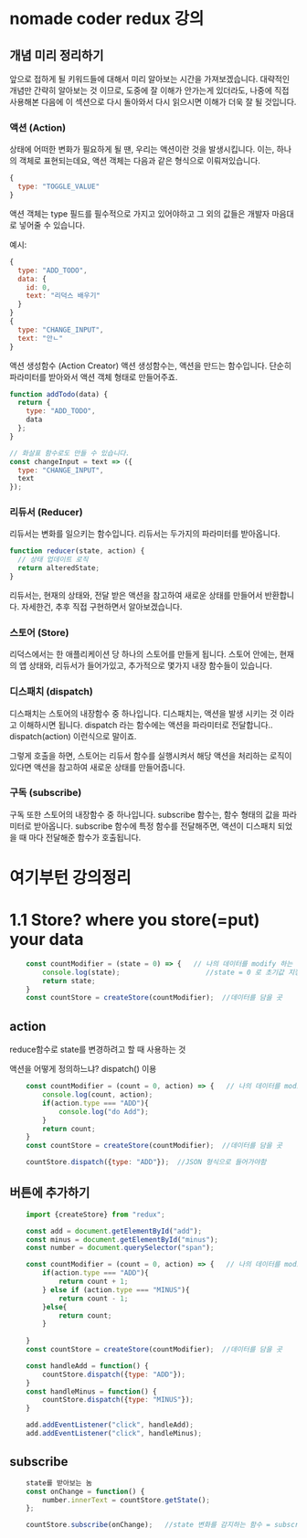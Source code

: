 # nomade coder redux 강의 

## 개념 미리 정리하기
앞으로 접하게 될 키워드들에 대해서 미리 알아보는 시간을 가져보겠습니다. 대략적인 개념만 간략히 알아보는 것 이므로, 도중에 잘 이해가 안가는게 있더라도, 나중에 직접 사용해본 다음에 이 섹션으로 다시 돌아와서 다시 읽으시면 이해가 더욱 잘 될 것입니다.

### 액션 (Action)
상태에 어떠한 변화가 필요하게 될 땐, 우리는 액션이란 것을 발생시킵니다. 이는, 하나의 객체로 표현되는데요, 액션 객체는 다음과 같은 형식으로 이뤄져있습니다.
```js
{
  type: "TOGGLE_VALUE"
}
```

액션 객체는 type 필드를 필수적으로 가지고 있어야하고 그 외의 값들은 개발자 마음대로 넣어줄 수 있습니다.

예시:
```js
{
  type: "ADD_TODO",
  data: {
    id: 0,
    text: "리덕스 배우기"
  }
}
{
  type: "CHANGE_INPUT",
  text: "안ㄴ"
}
```
액션 생성함수 (Action Creator)
액션 생성함수는, 액션을 만드는 함수입니다. 단순히 파라미터를 받아와서 액션 객체 형태로 만들어주죠.

```js
function addTodo(data) {
  return {
    type: "ADD_TODO",
    data
  };
}

// 화살표 함수로도 만들 수 있습니다.
const changeInput = text => ({ 
  type: "CHANGE_INPUT",
  text
});
```

### 리듀서 (Reducer)
리듀서는 변화를 일으키는 함수입니다. 리듀서는 두가지의 파라미터를 받아옵니다.
```js
function reducer(state, action) {
  // 상태 업데이트 로직
  return alteredState;
}
```
리듀서는, 현재의 상태와, 전달 받은 액션을 참고하여 새로운 상태를 만들어서 반환합니다. 자세한건, 추후 직접 구현하면서 알아보겠습니다.

### 스토어 (Store)
리덕스에서는 한 애플리케이션 당 하나의 스토어를 만들게 됩니다. 스토어 안에는, 현재의 앱 상태와, 리듀서가 들어가있고, 추가적으로 몇가지 내장 함수들이 있습니다.

### 디스패치 (dispatch)
디스패치는 스토어의 내장함수 중 하나입니다. 디스패치는, 액션을 발생 시키는 것 이라고 이해하시면 됩니다. dispatch 라는 함수에는 액션을 파라미터로 전달합니다.. dispatch(action) 이런식으로 말이죠.

그렇게 호출을 하면, 스토어는 리듀서 함수를 실행시켜서 해당 액션을 처리하는 로직이 있다면 액션을 참고하여 새로운 상태를 만들어줍니다.

### 구독 (subscribe)
구독 또한 스토어의 내장함수 중 하나입니다. subscribe 함수는, 함수 형태의 값을 파라미터로 받아옵니다. subscribe 함수에 특정 함수를 전달해주면, 액션이 디스패치 되었을 때 마다 전달해준 함수가 호출됩니다.

# 여기부턴 강의정리 
# 1.1 Store? where you store(=put) your data

```js
    const countModifier = (state = 0) => {   // 나의 데이터를 modify 하는 함수(=reducer). return 하는 값이 내 데이터다 (?)  
        console.log(state);                     //state = 0 로 초기값 지정 
        return state;
    } 
    const countStore = createStore(countModifier);  //데이터를 담을 곳 
```

## action
reduce함수로 state를 변경하려고 할 때 사용하는 것

액션을 어떻게 정의하느냐? dispatch() 이용

```js
    const countModifier = (count = 0, action) => {   // 나의 데이터를 modify 하는 함수. return 하는 값이 내 데이터다 (?)  => 리듀서 라고 부름 
        console.log(count, action);
        if(action.type === "ADD"){
            console.log("do Add");
        }
        return count;
    } 
    const countStore = createStore(countModifier);  //데이터를 담을 곳 

    countStore.dispatch({type: "ADD"});  //JSON 형식으로 들어가야함 
```

## 버튼에 추가하기
```js
    import {createStore} from "redux";

    const add = document.getElementById("add");
    const minus = document.getElementById("minus");
    const number = document.querySelector("span");

    const countModifier = (count = 0, action) => {   // 나의 데이터를 modify 하는 함수. return 하는 값이 내 데이터다 (?)  => 리듀서 라고 부름 
        if(action.type === "ADD"){
            return count + 1;
        } else if (action.type === "MINUS"){
            return count - 1;
        }else{
            return count;
        }
    
    } 
    const countStore = createStore(countModifier);  //데이터를 담을 곳 

    const handleAdd = function() {
        countStore.dispatch({type: "ADD"});
    }
    const handleMinus = function() {
        countStore.dispatch({type: "MINUS"});
    }

    add.addEventListener("click", handleAdd);
    add.addEventListener("click", handleMinus);
```
## subscribe 
```js
    state를 받아보는 놈 
    const onChange = function() {
        number.innerText = countStore.getState();
    };

    countStore.subscribe(onChange);   //state 변화를 감지하는 함수 = subscribe
````




